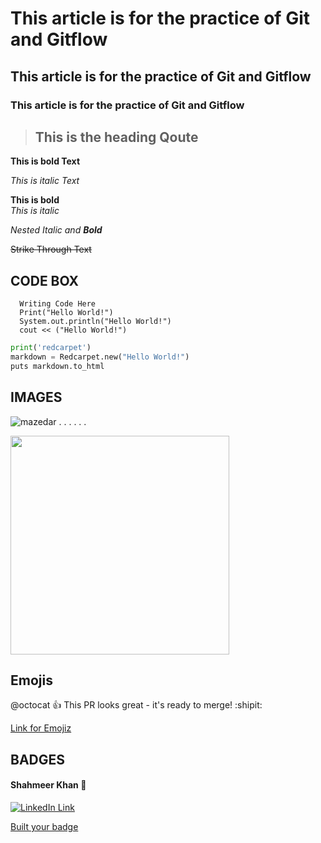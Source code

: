 # This article is for the practice of Git and Gitflow
## This article is for the practice of Git and Gitflow
### This article is for the practice of Git and Gitflow


>## This is the heading Qoute

**This is bold Text**

*This is italic Text*

__This is bold__  
_This is italic_


_Nested Italic and **Bold**_

~~Strike Through Text~~

## CODE BOX

``` 
  Writing Code Here 
  Print("Hello World!") 
  System.out.println("Hello World!")
  cout << ("Hello World!")

```

```python
print('redcarpet')
markdown = Redcarpet.new("Hello World!")
puts markdown.to_html
```

## IMAGES


![mazedar](https://user-images.githubusercontent.com/40295656/153543707-8ddd42bc-b283-43cf-8a00-130c4bcd638a.jpg)
.
.
.
.
.
.

<img src="https://user-images.githubusercontent.com/40295656/104624837-df476700-56b5-11eb-8bc3-05df2b22e8bb.jpg"  height='350px' />


## Emojis
@octocat :+1: This PR looks great - it's ready to merge! :shipit:

[Link for Emojiz ](https://github.com/ikatyang/emoji-cheat-sheet/blob/master/README.md)


## BADGES

#### Shahmeer Khan 🧑
[![LinkedIn Link](https://img.shields.io/badge/Connect-Shahmeer-blue.svg?logo=linkedin&longCache=true&style=social&label=Connect
)](https://www.linkedin.com/in/meer-khan)

[Built your badge](https://shields.io/)
